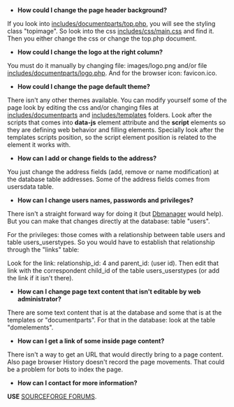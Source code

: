 - **How could I change the page header background?**

If you look into [includes/documentparts/top.php](https://github.com/petazeta/youronlineshop/blob/master/includes/documentparts/top.php), you will see the styling class "topimage". So look into the css [includes/css/main.css](https://github.com/petazeta/youronlineshop/blob/master/includes/css/main.css) and find it. Then you either change the css or change the top.php document.

- **How could I change the logo at the right column?**

You must do it manually by changing file: images/logo.png and/or file [includes/documentparts/logo.php](https://github.com/petazeta/youronlineshop/blob/master/includes/documentparts/logo.php). And for the browser icon: favicon.ico.

- **How could I change the page default theme?**

There isn't any other themes available. You can modify yourself some of the page look by editing the css and/or changing files at [includes/documentparts](https://github.com/petazeta/youronlineshop/blob/master/includes/documentparts/) and [includes/templates](https://github.com/petazeta/youronlineshop/blob/master/includes/templates/) folders. Look after the scripts that comes into **data-js** element attribute and the **script** elements so they are defining web behavior and filling elements. Specially look after the templates scripts position, so the script element position is related to the element it works with.

- **How can I add or change fields to the address?**

You just change the address fields (add, remove or name modification) at the database table addresses. Some of the address fields comes from usersdata table.

- **How can I change users names, passwords and privileges?**

There isn't a straight forward way for doing it (but [Dbmanager](http://youronlineshop.sourceforge.net/dbmanager/) would help). But you can make that changes directly at the database: table "users".

For the privileges: those comes with a relationship between table users and table users_userstypes. So you would have to establish that relationship through the "links" table: 

Look for the link: relationship_id: 4 and parent_id: (user id). Then edit that link with the correspondent child_id of the table users_userstypes (or add the link if it isn't there).

- **How can I change page text content that isn't editable by web administrator?**

There are some text content that is at the database and some that is at the templates or "documentparts". For that in the database: look at the table "domelements".

- **How can I get a link of some inside page content?**

There isn't a way to get an URL that would directly bring to a page content. Also page browser History doesn't record the page movements. That could be a problem for bots to index the page.

- **How can I contact for more information?**

**USE** [SOURCEFORGE FORUMS](https://sourceforge.net/p/youronlineshop/discussion/?source=navbar).